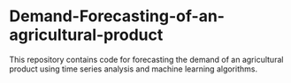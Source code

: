 # Demand-Forecasting-of-an-agricultural-product
This repository contains code for forecasting the demand of an agricultural product using time series analysis and machine learning algorithms.

